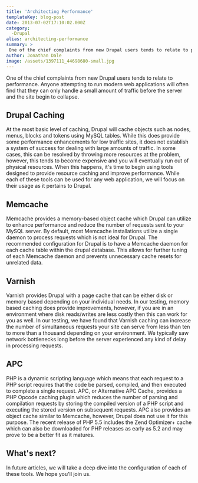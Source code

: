 ```yaml
---
title: 'Architecting Performance'
templateKey: blog-post
date: 2013-07-02T17:10:02.000Z
category: 
  -Drupal
alias: architecting-performance
summary: > 
 One of the chief complaints from new Drupal users tends to relate to performance. Anyone attempting to run modern web applications will often find that they can only handle a small amount of traffic before the server and the site begin to collapse.
author: Jonathan Dale
image: /assets/1397111_44698680-small.jpg
---
```


One of the chief complaints from new Drupal users tends to relate to performance. Anyone attempting to run modern web applications will often find that they can only handle a small amount of traffic before the server and the site begin to collapse.

Drupal Caching
--------------

At the most basic level of caching, Drupal will cache objects such as nodes, menus, blocks and tokens using MySQL tables. While this does provide some performance enhancements for low traffic sites, it does not establish a system of success for dealing with large amounts of traffic. In some cases, this can be resolved by throwing more resources at the problem, however, this tends to become expensive and you will eventually run out of physical resources. When this happens, it's time to begin using tools designed to provide resource caching and improve performance. While each of these tools can be used for any web application, we will focus on their usage as it pertains to Drupal.

Memcache
--------

Memcache provides a memory-based object cache which Drupal can utilize to enhance performance and reduce the number of requests sent to your MySQL server. By default, most Memcache installations utilize a single daemon to process requests which is not ideal for Drupal. The recommended configuration for Drupal is to have a Memcache daemon for each cache table within the drupal database. This allows for further tuning of each Memcache daemon and prevents unnecessary cache resets for unrelated data.

Varnish
-------

Varnish provides Drupal with a page cache that can be either disk or memory based depending on your individual needs. In our testing, memory based caching does provide improvements, however, if you are in an environment where disk reads/writes are less costly then this can work for you as well. In our testing, we have found that Varnish caching can increase the number of simultaneous requests your site can serve from less than ten to more than a thousand depending on your environment. We typically saw network bottlenecks long before the server experienced any kind of delay in processing requests.

APC
---

PHP is a dynamic scripting language which means that each request to a PHP script requires that the code be parsed, compiled, and then executed to complete a single request. APC, or Alternative APC Cache, provides a PHP Opcode caching plugin which reduces the number of parsing and compilation requests by storing the compiled version of a PHP script and executing the stored version on subsequent requests. APC also provides an object cache similar to Memcache, however, Drupal does not use it for this purpose. The recent release of PHP 5.5 includes the Zend Optimizer+ cache which can also be downloaded for PHP releases as early as 5.2 and may prove to be a better fit as it matures.

What's next?
------------

In future articles, we will take a deep dive into the configuration of each of these tools. We hope you'll join us.
